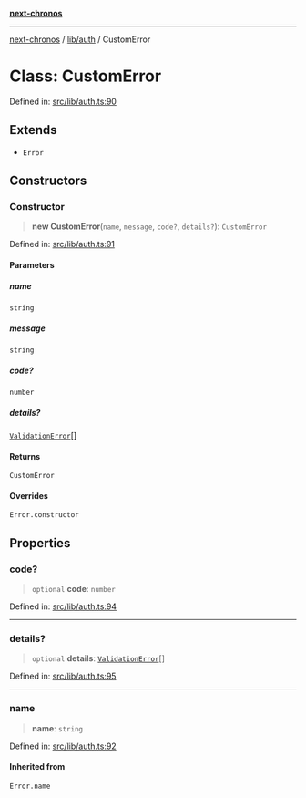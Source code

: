 [**next-chronos**](../../../README.md)

***

[next-chronos](../../../README.md) / [lib/auth](../README.md) / CustomError

# Class: CustomError

Defined in: [src/lib/auth.ts:90](https://github.com/Bababum95/next-chronos/blob/41860730c8dd12c16699269e1eee86402c8d1a9f/src/lib/auth.ts#L90)

## Extends

- `Error`

## Constructors

### Constructor

> **new CustomError**(`name`, `message`, `code?`, `details?`): `CustomError`

Defined in: [src/lib/auth.ts:91](https://github.com/Bababum95/next-chronos/blob/41860730c8dd12c16699269e1eee86402c8d1a9f/src/lib/auth.ts#L91)

#### Parameters

##### name

`string`

##### message

`string`

##### code?

`number`

##### details?

[`ValidationError`](../../validation/type-aliases/ValidationError.md)[]

#### Returns

`CustomError`

#### Overrides

`Error.constructor`

## Properties

### code?

> `optional` **code**: `number`

Defined in: [src/lib/auth.ts:94](https://github.com/Bababum95/next-chronos/blob/41860730c8dd12c16699269e1eee86402c8d1a9f/src/lib/auth.ts#L94)

***

### details?

> `optional` **details**: [`ValidationError`](../../validation/type-aliases/ValidationError.md)[]

Defined in: [src/lib/auth.ts:95](https://github.com/Bababum95/next-chronos/blob/41860730c8dd12c16699269e1eee86402c8d1a9f/src/lib/auth.ts#L95)

***

### name

> **name**: `string`

Defined in: [src/lib/auth.ts:92](https://github.com/Bababum95/next-chronos/blob/41860730c8dd12c16699269e1eee86402c8d1a9f/src/lib/auth.ts#L92)

#### Inherited from

`Error.name`
